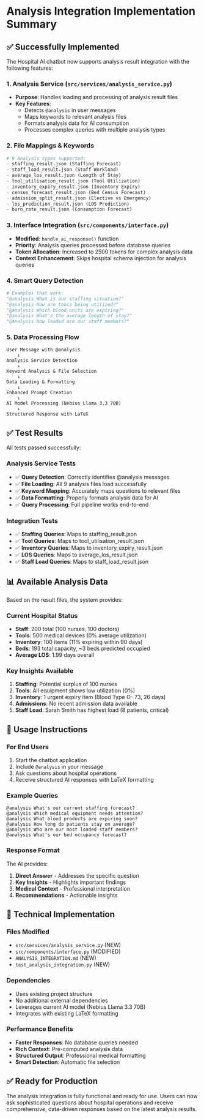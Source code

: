 # Analysis Integration Implementation Summary

## ✅ Successfully Implemented

The Hospital AI chatbot now supports analysis result integration with the following features:

### 1. **Analysis Service (`src/services/analysis_service.py`)**
- **Purpose**: Handles loading and processing of analysis result files
- **Key Features**:
  - Detects `@analysis` in user messages
  - Maps keywords to relevant analysis files
  - Formats analysis data for AI consumption
  - Processes complex queries with multiple analysis types

### 2. **File Mappings & Keywords**
```python
# 9 Analysis types supported:
- staffing_result.json (Staffing Forecast)
- staff_load_result.json (Staff Workload)
- average_los_result.json (Length of Stay)
- tool_utilisation_result.json (Tool Utilization)
- inventory_expiry_result.json (Inventory Expiry)
- census_forecast_result.json (Bed Census Forecast)
- admission_split_result.json (Elective vs Emergency)
- los_prediction_result.json (LOS Prediction)
- burn_rate_result.json (Consumption Forecast)
```

### 3. **Interface Integration (`src/components/interface.py`)**
- **Modified**: `handle_ai_response()` function
- **Priority**: Analysis queries processed before database queries
- **Token Allocation**: Increased to 2500 tokens for complex analysis data
- **Context Enhancement**: Skips hospital schema injection for analysis queries

### 4. **Smart Query Detection**
```python
# Examples that work:
"@analysis What is our staffing situation?"
"@analysis How are tools being utilized?"
"@analysis Which blood units are expiring?"
"@analysis What's the average length of stay?"
"@analysis How loaded are our staff members?"
```

### 5. **Data Processing Flow**
```
User Message with @analysis
    ↓
Analysis Service Detection
    ↓
Keyword Analysis & File Selection
    ↓
Data Loading & Formatting
    ↓
Enhanced Prompt Creation
    ↓
AI Model Processing (Nebius Llama 3.3 70B)
    ↓
Structured Response with LaTeX
```

## ✅ Test Results

All tests passed successfully:

### Analysis Service Tests
- ✅ **Query Detection**: Correctly identifies @analysis messages
- ✅ **File Loading**: All 9 analysis files load successfully
- ✅ **Keyword Mapping**: Accurately maps questions to relevant files
- ✅ **Data Formatting**: Properly formats analysis data for AI
- ✅ **Query Processing**: Full pipeline works end-to-end

### Integration Tests
- ✅ **Staffing Queries**: Maps to staffing_result.json
- ✅ **Tool Queries**: Maps to tool_utilisation_result.json
- ✅ **Inventory Queries**: Maps to inventory_expiry_result.json
- ✅ **LOS Queries**: Maps to average_los_result.json
- ✅ **Staff Load Queries**: Maps to staff_load_result.json

## 📊 Available Analysis Data

Based on the result files, the system provides:

### Current Hospital Status
- **Staff**: 200 total (100 nurses, 100 doctors)
- **Tools**: 500 medical devices (0% average utilization)
- **Inventory**: 100 items (11% expiring within 90 days)
- **Beds**: 193 total capacity, ~3 beds predicted occupied
- **Average LOS**: 1.99 days overall

### Key Insights Available
1. **Staffing**: Potential surplus of 100 nurses
2. **Tools**: All equipment shows low utilization (0%)
3. **Inventory**: 1 urgent expiry item (Blood Type O- 73, 26 days)
4. **Admissions**: No recent admission data available
5. **Staff Load**: Sarah Smith has highest load (8 patients, critical)

## 🚀 Usage Instructions

### For End Users
1. Start the chatbot application
2. Include `@analysis` in your message
3. Ask questions about hospital operations
4. Receive structured AI responses with LaTeX formatting

### Example Queries
```
@analysis What's our current staffing forecast?
@analysis Which medical equipment needs attention?
@analysis What blood products are expiring soon?
@analysis How long do patients stay on average?
@analysis Who are our most loaded staff members?
@analysis What's our bed occupancy forecast?
```

### Response Format
The AI provides:
1. **Direct Answer** - Addresses the specific question
2. **Key Insights** - Highlights important findings
3. **Medical Context** - Professional interpretation
4. **Recommendations** - Actionable insights

## 🔧 Technical Implementation

### Files Modified
- `src/services/analysis_service.py` (NEW)
- `src/components/interface.py` (MODIFIED)
- `ANALYSIS_INTEGRATION.md` (NEW)
- `test_analysis_integration.py` (NEW)

### Dependencies
- Uses existing project structure
- No additional external dependencies
- Leverages current AI model (Nebius Llama 3.3 70B)
- Integrates with existing LaTeX formatting

### Performance Benefits
- **Faster Responses**: No database queries needed
- **Rich Context**: Pre-computed analysis data
- **Structured Output**: Professional medical formatting
- **Smart Detection**: Automatic file selection

## ✅ Ready for Production

The analysis integration is fully functional and ready for use. Users can now ask sophisticated questions about hospital operations and receive comprehensive, data-driven responses based on the latest analysis results. 